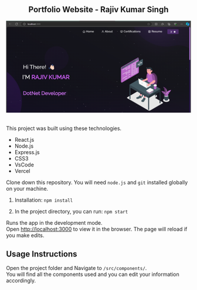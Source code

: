 <h2 align="center">
  Portfolio Website - Rajiv Kumar Singh <br/>
  
</h2>
<div align="center">
  <img alt="Demo" src="./Images/readme-img2.png" />
</div>

<br/>


This project was built using these technologies.

- React.js
- Node.js
- Express.js
- CSS3
- VsCode
- Vercel


Clone down this repository. You will need `node.js` and `git` installed globally on your machine.



1. Installation: `npm install`

2. In the project directory, you can run: `npm start`

Runs the app in the development mode.\
Open [http://localhost:3000](http://localhost:3000) to view it in the browser.
The page will reload if you make edits.

## Usage Instructions

Open the project folder and Navigate to `/src/components/`. <br/>
You will find all the components used and you can edit your information accordingly.


